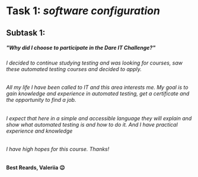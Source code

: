# Task 1: *software configuration*
## Subtask 1: 
##### **"Why did I choose to participate in the Dare IT Challenge?"**
###### I decided to continue studying testing and was looking for courses, saw these automated testing courses and decided to apply.
###### All my life I have been called to IT and this area interests me. My goal is to gain knowledge and experience in automated testing, get a certificate and the opportunity to find a job.
###### I expect that here in a simple and accessible language they will explain and show what automated testing is and how to do it. And I have practical experience and knowledge
###### I have high hopes for this course. Thanks!
#### Best Reards,  Valeriia 😉
